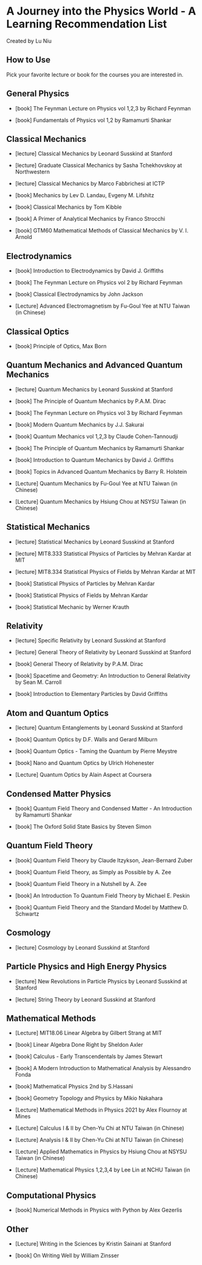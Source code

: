 # A Journey into the Physics World - A Learning Recommendation List

Created by Lu Niu

## How to Use

Pick your favorite lecture or book for the courses you are interested in.

## General Physics

* [book] The Feynman Lecture on Physics vol 1,2,3 by Richard Feynman

* [book] Fundamentals of Physics vol 1,2 by Ramamurti Shankar

## Classical Mechanics

* [lecture] Classical Mechanics by Leonard Susskind at Stanford

* [lecture] Graduate Classical Mechanics by Sasha Tchekhovskoy at Northwestern

* [lecture] Classical Mechanics by Marco Fabbrichesi at ICTP

* [book] Mechanics by Lev D. Landau, Evgeny M. Lifshitz

* [book] Classical Mechanics by Tom Kibble

* [book] A Primer of Analytical Mechanics by Franco Strocchi

* [book] GTM60 Mathematical Methods of Classical Mechanics by V. I. Arnold

## Electrodynamics

* [book] Introduction to Electrodynamics by David J. Griffiths

* [book] The Feynman Lecture on Physics vol 2 by Richard Feynman

* [book] Classical Electrodynamics by John Jackson

* [Lecture] Advanced Electromagnetism by Fu-Goul Yee at NTU Taiwan (in Chinese)

## Classical Optics

* [book] Principle of Optics, Max Born

## Quantum Mechanics and Advanced Quantum Mechanics

* [lecture] Quantum Mechanics by Leonard Susskind at Stanford

* [book] The Principle of Quantum Mechanics by P.A.M. Dirac

* [book] The Feynman Lecture on Physics vol 3 by Richard Feynman

* [book] Modern Quantum Mechanics by J.J. Sakurai

* [book] Quantum Mechanics vol 1,2,3 by Claude Cohen-Tannoudji

* [book] The Principle of Quantum Mechanics by Ramamurti Shankar

* [book] Introduction to Quantum Mechanics by David J. Griffiths

* [book] Topics in Advanced Quantum Mechanics by Barry R. Holstein

* [Lecture] Quantum Mechanics by Fu-Goul Yee at NTU Taiwan (in Chinese)

* [Lecture] Quantum Mechanics by Hsiung Chou at NSYSU Taiwan (in Chinese)

## Statistical Mechanics

* [lecture] Statistical Mechanics by Leonard Susskind at Stanford

* [lecture] MIT8.333 Statistical Physics of Particles by Mehran Kardar at MIT

* [lecture] MIT8.334 Statistical Physics of Fields by Mehran Kardar at MIT

* [book] Statistical Physics of Particles by Mehran Kardar

* [book] Statistical Physics of Fields by Mehran Kardar

* [book] Statistical Mechanic by Werner Krauth

## Relativity

* [lecture] Specific Relativity by Leonard Susskind at Stanford

* [lecture] General Theory of Relativity by Leonard Susskind at Stanford

* [book] General Theory of Relativity by P.A.M. Dirac

* [book] Spacetime and Geometry: An Introduction to General Relativity by Sean M. Carroll

* [book] Introduction to Elementary Particles by David Griffiths

## Atom and Quantum Optics

* [lecture] Quantum Entanglements by Leonard Susskind at Stanford

* [book] Quantum Optics by D.F. Walls and Gerard Milburn

* [book] Quantum Optics - Taming the Quantum by Pierre Meystre

* [book] Nano and Quantum Optics by Ulrich Hohenester

* [Lecture] Quantum Optics by Alain Aspect at Coursera

## Condensed Matter Physics

* [book] Quantum Field Theory and Condensed Matter - An Introduction by Ramamurti Shankar

* [book] The Oxford Solid State Basics by Steven Simon

## Quantum Field Theory

* [book] Quantum Field Theory by Claude Itzykson, Jean-Bernard Zuber

* [book] Quantum Field Theory, as Simply as Possible by A. Zee

* [book] Quantum Field Theory in a Nutshell by A. Zee

* [book] An Introduction To Quantum Field Theory by Michael E. Peskin

* [book] Quantum Field Theory and the Standard Model by Matthew D. Schwartz

## Cosmology

* [lecture] Cosmology by Leonard Susskind at Stanford

## Particle Physics and High Energy Physics

* [lecture] New Revolutions in Particle Physics by Leonard Susskind at Stanford

* [lecture] String Theory by Leonard Susskind at Stanford

## Mathematical Methods

* [Lecture] MIT18.06 Linear Algebra by Gilbert Strang at MIT

* [book] Linear Algebra Done Right by Sheldon Axler

* [book] Calculus - Early Transcendentals by James Stewart

* [book] A Modern Introduction to Mathematical Analysis by Alessandro Fonda

* [book] Mathematical Physics 2nd by S.Hassani

* [book] Geometry Topology and Physics by Mikio Nakahara

* [Lecture] Mathematical Methods in Physics 2021 by Alex Flournoy at Mines

* [Lecture] Calculus I & II by Chen-Yu Chi at NTU Taiwan (in Chinese)

* [Lecture] Analysis I & II by Chen-Yu Chi at NTU Taiwan (in Chinese)

* [Lecture] Applied Mathematics in Physics by Hsiung Chou at NSYSU Taiwan (in Chinese)

* [Lecture] Mathematical Physics 1,2,3,4 by Lee Lin at NCHU Taiwan (in Chinese)

## Computational Physics

* [book] Numerical Methods in Physics with Python by Alex Gezerlis

## Other

* [Lecture] Writing in the Sciences by Kristin Sainani at Stanford

* [book] On Writing Well by William Zinsser
